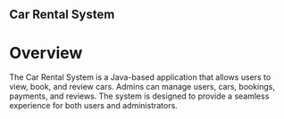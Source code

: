 ## Car Rental System
# Overview
The Car Rental System is a Java-based application that allows users to view, book, and review cars. Admins can manage users, cars, bookings, payments, and reviews. The system is designed to provide a seamless experience for both users and administrators.
